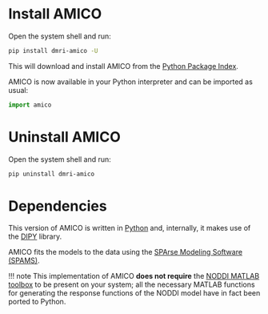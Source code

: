 # Install AMICO

Open the system shell and run:

```bash
pip install dmri-amico -U
```

This will download and install AMICO from the [Python Package Index](https://pypi.org).

AMICO is now available in your Python interpreter and can be imported as usual:

```python
import amico
```

# Uninstall AMICO

Open the system shell and run:

```bash
pip uninstall dmri-amico
```
# Dependencies

This version of AMICO is written in [Python](https://www.python.org/) and, internally, it makes use of the [DIPY](http://dipy.org) library.

AMICO fits the models to the data using the [SPArse Modeling Software (SPAMS)](http://spams-devel.gforge.inria.fr).

!!! note
    This implementation of AMICO **does not require** the [NODDI MATLAB toolbox](http://mig.cs.ucl.ac.uk/index.php?n=Download.NODDI) to be present on your system; all the necessary MATLAB functions for generating the response functions of the NODDI model have in fact been ported to Python.
